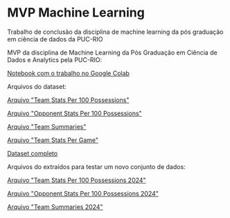 # MVP Machine Learning
Trabalho de conclusão da disciplina de machine learning da pós graduação em ciência de dados da PUC-RIO


MVP da disciplina de Machine Learning da Pós Graduação em Ciência de Dados e Analytics pela PUC-RIO:

[Notebook com o trabalho no Google Colab](MVP_Machine_Learning_Diogo_Mattos_v6.ipynb)




Arquivos do dataset:

[Arquivo "Team Stats Per 100 Possessions"](https://raw.githubusercontent.com/diogomattos1/mvp-analise-dados/dataset/Team%20Stats%20Per%20100%20Poss.csv)

[Arquivo "Opponent Stats Per 100 Possessions"](https://raw.githubusercontent.com/diogomattos1/mvp-analise-dados/refs/heads/dataset/Opponent%20Stats%20Per%20100%20Poss.csv)

[Arquivo "Team Summaries"](https://raw.githubusercontent.com/diogomattos1/mvp-analise-dados/dataset/Team%20Summaries.csv)

[Arquivo "Team Stats Per Game"](https://raw.githubusercontent.com/diogomattos1/mvp-analise-dados/dataset/Team%20Stats%20Per%20Game.csv)

[Dataset completo](https://github.com/diogomattos1/mvp-analise-dados/tree/dataset)

Arquivos do extraídos para testar um novo conjunto de dados:

[Arquivo "Team Stats Per 100 Possessions 2024"](https://raw.githubusercontent.com/diogomattos1/mvp-machine-learning/refs/heads/main/team-stats-per100-poss-2024.csv)

[Arquivo "Opponent Stats Per 100 Possessions 2024"](https://raw.githubusercontent.com/diogomattos1/mvp-machine-learning/refs/heads/main/opponent-stats-per-100-poss-2024.csv)

[Arquivo "Team Summaries 2024"](https://raw.githubusercontent.com/diogomattos1/mvp-machine-learning/refs/heads/main/team-summaries-2024.csv)
